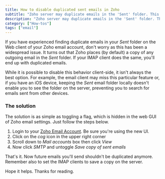 ```yaml
---
title: How to disable duplicated sent emails in Zoho
subtitle: "Zoho server may duplicate emails in the 'Sent' folder. This is how to disable this behaviour."
description: "Zoho server may duplicate emails in the 'Sent' folder. This is how to disable this behaviour."
category: ["How-tos"]
tags: ["email"]
---
```


If you have experienced finding duplicate emails in your *Sent* folder on the Web client of your Zoho email account, don't worry as this has been a widespread issue. It turns out that Zoho places (by default) a copy of any outgoing email in the *Sent* folder. If your IMAP client does the same, you'll end up with duplicated emails.

While it is possible to disable this behavior client-side, it isn't always the best option. For example, the email client may miss this particular feature or, if you have an iOS device, keeping the *Sent* email folder locally doesn't enable you to see the folder on the server, preventing you to search for emails sent from other devices.

### The solution

The solution is as simple as toggling a flag, which is hidden in the web GUI of Zoho email settings. Just follow the steps below.

1. Login to your [Zoho Email Account](https://mail.zoho.com). Be sure you're using the new UI.
2. Click on the *cog* icon in the upper right corner
3. Scroll down to *Mail accounts* box then click *View*
4. Now click *SMTP* and untoggle *Save copy of sent emails*

That's it. Now future emails you'll send shouldn't be duplicated anymore. Remember also to set the IMAP clients to save a copy on the server.

Hope it helps. Thanks for reading.
